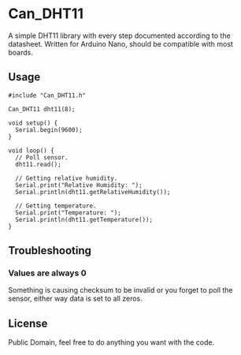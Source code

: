 # Can_DHT11
A simple DHT11 library with every step documented according to the datasheet. Written for Arduino Nano, should be compatible with most boards.
## Usage

```
#include "Can_DHT11.h"

Can_DHT11 dht11(8);

void setup() {
  Serial.begin(9600);
}

void loop() {
  // Poll sensor.
  dht11.read();
  
  // Getting relative humidity.
  Serial.print("Relative Humidity: ");
  Serial.println(dht11.getRelativeHumidity());
  
  // Getting temperature.
  Serial.print("Temperature: "); 
  Serial.println(dht11.getTemperature());
}
```
## Troubleshooting
### Values are always 0
Something is causing checksum to be invalid or you forget to poll the sensor, either way data is set to all zeros.
## License
Public Domain, feel free to do anything you want with the code.
